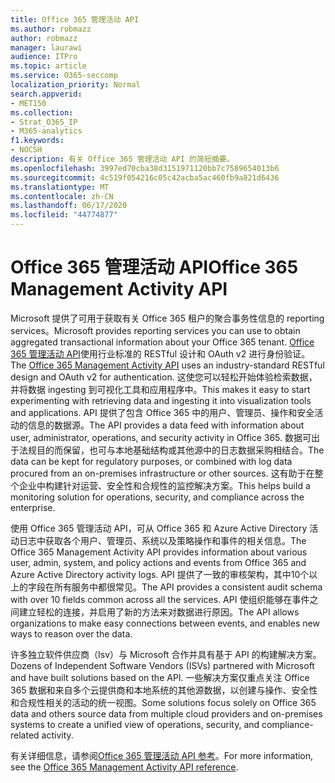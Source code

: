 ```yaml
---
title: Office 365 管理活动 API
ms.author: robmazz
author: robmazz
manager: laurawi
audience: ITPro
ms.topic: article
ms.service: O365-seccomp
localization_priority: Normal
search.appverid:
- MET150
ms.collection:
- Strat_O365_IP
- M365-analytics
f1.keywords:
- NOCSH
description: 有关 Office 365 管理活动 API 的简短摘要。
ms.openlocfilehash: 3997ed70cba38d3151971120bb7c7589654013b6
ms.sourcegitcommit: 4c519f054216c05c42acba5ac460fb9a821d6436
ms.translationtype: MT
ms.contentlocale: zh-CN
ms.lasthandoff: 06/17/2020
ms.locfileid: "44774877"
---
```

# <a name="office-365-management-activity-api"></a><span data-ttu-id="2e58c-103">Office 365 管理活动 API</span><span class="sxs-lookup"><span data-stu-id="2e58c-103">Office 365 Management Activity API</span></span>

<span data-ttu-id="2e58c-104">Microsoft 提供了可用于获取有关 Office 365 租户的聚合事务性信息的 reporting services。</span><span class="sxs-lookup"><span data-stu-id="2e58c-104">Microsoft provides reporting services you can use to obtain aggregated transactional information about your Office 365 tenant.</span></span> <span data-ttu-id="2e58c-105">[Office 365 管理活动 API](https://docs.microsoft.com/office/office-365-management-api/office-365-management-apis-overview#office-365-management-activity-api)使用行业标准的 RESTful 设计和 OAuth v2 进行身份验证。</span><span class="sxs-lookup"><span data-stu-id="2e58c-105">The [Office 365 Management Activity API](https://docs.microsoft.com/office/office-365-management-api/office-365-management-apis-overview#office-365-management-activity-api) uses an industry-standard RESTful design and OAuth v2 for authentication.</span></span> <span data-ttu-id="2e58c-106">这使您可以轻松开始体验检索数据，并将数据 ingesting 到可视化工具和应用程序中。</span><span class="sxs-lookup"><span data-stu-id="2e58c-106">This makes it easy to start experimenting with retrieving data and ingesting it into visualization tools and applications.</span></span> <span data-ttu-id="2e58c-107">API 提供了包含 Office 365 中的用户、管理员、操作和安全活动的信息的数据源。</span><span class="sxs-lookup"><span data-stu-id="2e58c-107">The API provides a data feed with information about user, administrator, operations, and security activity in Office 365.</span></span> <span data-ttu-id="2e58c-108">数据可出于法规目的而保留，也可与本地基础结构或其他源中的日志数据采购相结合。</span><span class="sxs-lookup"><span data-stu-id="2e58c-108">The data can be kept for regulatory purposes, or combined with log data procured from an on-premises infrastructure or other sources.</span></span> <span data-ttu-id="2e58c-109">这有助于在整个企业中构建针对运营、安全性和合规性的监控解决方案。</span><span class="sxs-lookup"><span data-stu-id="2e58c-109">This helps build a monitoring solution for operations, security, and compliance across the enterprise.</span></span>

<span data-ttu-id="2e58c-110">使用 Office 365 管理活动 API，可从 Office 365 和 Azure Active Directory 活动日志中获取各个用户、管理员、系统以及策略操作和事件的相关信息。</span><span class="sxs-lookup"><span data-stu-id="2e58c-110">The Office 365 Management Activity API provides information about various user, admin, system, and policy actions and events from Office 365 and Azure Active Directory activity logs.</span></span> <span data-ttu-id="2e58c-111">API 提供了一致的审核架构，其中10个以上的字段在所有服务中都很常见。</span><span class="sxs-lookup"><span data-stu-id="2e58c-111">The API provides a consistent audit schema with over 10 fields common across all the services.</span></span> <span data-ttu-id="2e58c-112">API 使组织能够在事件之间建立轻松的连接，并启用了新的方法来对数据进行原因。</span><span class="sxs-lookup"><span data-stu-id="2e58c-112">The API allows organizations to make easy connections between events, and enables new ways to reason over the data.</span></span>

<span data-ttu-id="2e58c-113">许多独立软件供应商（Isv）与 Microsoft 合作并具有基于 API 的构建解决方案。</span><span class="sxs-lookup"><span data-stu-id="2e58c-113">Dozens of Independent Software Vendors (ISVs) partnered with Microsoft and have built solutions based on the API.</span></span> <span data-ttu-id="2e58c-114">一些解决方案仅重点关注 Office 365 数据和来自多个云提供商和本地系统的其他源数据，以创建与操作、安全性和合规性相关的活动的统一视图。</span><span class="sxs-lookup"><span data-stu-id="2e58c-114">Some solutions focus solely on Office 365 data and others source data from multiple cloud providers and on-premises systems to create a unified view of operations, security, and compliance-related activity.</span></span> 

<span data-ttu-id="2e58c-115">有关详细信息，请参阅[Office 365 管理活动 API 参考](https://docs.microsoft.com/office/office-365-management-api/office-365-management-activity-api-reference)。</span><span class="sxs-lookup"><span data-stu-id="2e58c-115">For more information, see the [Office 365 Management Activity API reference](https://docs.microsoft.com/office/office-365-management-api/office-365-management-activity-api-reference).</span></span>
